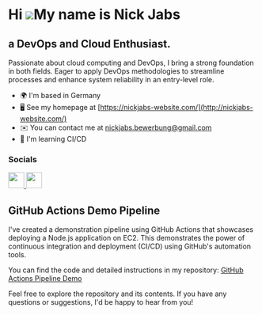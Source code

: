 Hi ![](https://user-images.githubusercontent.com/18350557/176309783-0785949b-9127-417c-8b55-ab5a4333674e.gif)My name is Nick Jabs
=================================================================================================================================

a DevOps and Cloud Enthusiast.
------------------------------

Passionate about cloud computing and DevOps, I bring a strong foundation in both fields. Eager to apply DevOps methodologies to streamline processes and enhance system reliability in an entry-level role.

* 🌍  I'm based in Germany
* 🖥️  See my homepage at [https://nickjabs-website.com/](http://nickjabs-website.com/)
* ✉️  You can contact me at [nickjabs.bewerbung@gmail.com](mailto:nickjabs.bewerbung@gmail.com)
* 🧠  I'm learning CI/CD

### Socials

<p align="left">   <a href="https://www.linkedin.com/in/nickjabs/" target="_blank" rel="noreferrer"> <picture> <source media="(prefers-color-scheme: dark)" srcset="https://raw.githubusercontent.com/danielcranney/readme-generator/main/public/icons/socials/linkedin-dark.svg" /> <source media="(prefers-color-scheme: light)" srcset="https://raw.githubusercontent.com/danielcranney/readme-generator/main/public/icons/socials/linkedin.svg" /> <img src="https://raw.githubusercontent.com/danielcranney/readme-generator/main/public/icons/socials/linkedin.svg" width="32" height="32" /> </picture> </a> <a href="http://www.medium.com/@nickjabs" target="_blank" rel="noreferrer"> <picture> <source media="(prefers-color-scheme: dark)" srcset="https://raw.githubusercontent.com/danielcranney/readme-generator/main/public/icons/socials/medium-dark.svg" /> <source media="(prefers-color-scheme: light)" srcset="https://raw.githubusercontent.com/danielcranney/readme-generator/main/public/icons/socials/medium.svg" /> <img src="https://raw.githubusercontent.com/danielcranney/readme-generator/main/public/icons/socials/medium.svg" width="32" height="32" /> </picture> </a></p>

<h2>GitHub Actions Demo Pipeline</h2>

<p>
  I've created a demonstration pipeline using GitHub Actions that showcases deploying a Node.js application on EC2. This demonstrates the power of continuous integration and deployment (CI/CD) using GitHub's automation tools.
</p>

<p>
  You can find the code and detailed instructions in my repository: <a href="https://github.com/nickjabs/github-actions-pipeline">GitHub Actions Pipeline Demo</a>
</p>

<p>
  Feel free to explore the repository and its contents. If you have any questions or suggestions, I'd be happy to hear from you!
</p>
